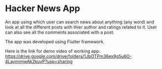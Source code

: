 # Hacker News App

An app using which user can search news about anything (any word) and look at all the different posts with thier author and ratings related to it. User can also see all the comments associated with a post.

The app was developed using Flutter framework.

Here is the link for demo video of working app: https://drive.google.com/drive/folders/1JbOTPm36ex9g5u6O-4LaymmjwAk2kuyP?usp=sharing
